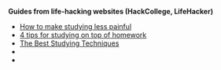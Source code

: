 **Guides from life-hacking websites (HackCollege, LifeHacker)**

* [How to make studying less painful](http://www.hackcollege.com/blog/2013/04/11/how-to-make-studying-less-painful.html)
* [4 tips for studying on top of homework](http://www.hackcollege.com/blog/2013/10/23/4-tips-for-staying-on-top-of-homework.html)
* [The Best Studying Techniques](http://www.hackcollege.com/blog/2013/07/29/best-studying-techniques-to-help-you-ace-exams.html)
* []()
* []()
